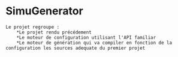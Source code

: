 SimuGenerator
=============
    Le projet regroupe :
        *Le projet rendu précédement
        *Le moteur de configuration utilisant l'API familiar
        *Le moteur de génération qui va compiler en fonction de la configuration les sources adequate du premier projet
